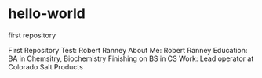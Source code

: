 # hello-world
first repository 

First Repository Test: Robert Ranney
About Me: Robert Ranney
Education: BA in Chemsitry, Biochemistry
           Finishing on BS in CS
Work: Lead operator at Colorado Salt Products
